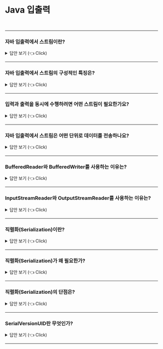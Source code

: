 
# Java 입출력
<br>

-----------------------

### 자바 입출력에서 스트림이란?

<details>
   <summary> 답안 보기 (👈 Click)</summary>
<br />

+ 스트림이란 데이터를 운반하는데 사용되는 연결 통로를 의미합니다. 
</details>

-----------------------

### 자바 입출력에서 스트림의 구성적인 특징은?

<details>
   <summary> 답안 보기 (👈 Click)</summary>
<br />

+ 스트림은 먼저 보낸 데이터를 먼저 받는 FIFO 구조로 되어 있습니다. 
</details>

-----------------------

### 입력과 출력을 동시에 수행하려면 어떤 스트림이 필요한가요?

<details>
   <summary> 답안 보기 (👈 Click)</summary>
<br />

+ 입력 스트림(Input Stream), 출력 스트림(Output Stream)이 필요합니다. 
</details>

-----------------------

### 자바 입출력에서 스트림은 어떤 단위로 데이터를 전송하나요?

<details>
   <summary> 답안 보기 (👈 Click)</summary>
<br />

+ 스트림은 기본적으로 바이트 단위로 데이터를 전송합니다. 이를 바이트 스트림이라고 합니다.<br> 
  바이트 기반이라 함은 입출력의 단위가 1byte라는 뜻입니다.<br>
  ex) InputStream, OutputStream <br>
   
  자바에서는 한 문자를 의미하는 char형이 1byte가 아니라 2byte이기 때문에 <br>
  바이트기반의 스트림으로 2byte인 문자를 처리하는데 어려움이 있습니다. <br>
  따라서 이 점을 보완하기 위해 문자 기반의 스트림이 제공됩니다. <br>
  ex) Reader, Writer <br> 
</details>

-----------------------

### BufferedReader와 BufferedWriter를 사용하는 이유는?

<details>
   <summary> 답안 보기 (👈 Click)</summary>
<br />

+ BufferedReader와 BufferedWriter는 버퍼를 이용해서 입출력 효율을 높일 수 있도록 <br>
  해주는 역할을 합니다. <br>
  버퍼를 이용하면 입출력의 효율이 매우 좋아질 수 있다는 장점이 있습니다.<br> 
  BufferedReader의 readLine()을 사용하면 데이터를 라인 단위로 읽을 수 있습니다. <br> 
</details>

-----------------------

### InputStreamReader와 OutputStreamReader를 사용하는 이유는?

<details>
   <summary> 답안 보기 (👈 Click)</summary>
<br />

+ InputStreamReader와 OutputStreamReader는 바이트 기반 스트림을 문자 스트림으로 연결하는 역할을 합니다. <br>
  그리고 바이트 기반의 스트림의 데이터를 지정된 인코딩의 문자 데이터로 변환합니다. <br> 
</details>

-----------------------

### 직렬화(Serialization)이란?

<details>
   <summary> 답안 보기 (👈 Click)</summary>
<br />
[참고: 자바의 정석] 
+ 직렬화란 객체를 데이터 스트림으로 만드는 것을 뜻합니다. <br> 
  다시 얘기하면 객체에 저장된 데이터를 스트림에 쓰기(write)위해 연속적인(serial) 데이터로 변환하는 것을 말합니다. <br>
  반대로 스트림으로부터 데이터를 읽어서 객체를 만드는 것을 역직렬화(Deserialization)이라고 합니다. <br> 
</details>

-----------------------

### 직렬화(Serialization)가 왜 필요한가?

<details>
   <summary> 답안 보기 (👈 Click)</summary>
<br />
[참고: 자바의 정석] 

</details>

-----------------------

### 직렬화(Serialization)의 단점은?

<details>
   <summary> 답안 보기 (👈 Click)</summary>
<br />
[참고: https://techblog.woowahan.com/2551/] 

 - 역직렬화시 클래스 구조 변경의 문제가 있습니다. <br> 
   즉, 클래스의 멤버 변수 하나만 추가되어도, java.io.InvalidClassException이 발생합니다. <br> 
   클래스를 변경할 때는 serialVersionUID 값을 관리해주어야 클래스 변경 시 혼란을 줄일 수 있습니다. 
   
   serialVersionUID값이 같더라도, 멤버 변수 명은 같아도 멤버 변수 타입이 바뀌면 문제가 발생할 수 있습니다. 
   이는 primitive type에도 적용되면, 자바 직렬화는 타입에 엄격합니다. 
</details>

-----------------------

### SerialVersionUID란 무엇인가?

<details>
   <summary> 답안 보기 (👈 Click)</summary>
<br />
[참고: ] 

 - 
</details>

-----------------------

